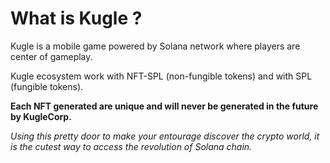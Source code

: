 # What is Kugle ?

Kugle is a mobile game powered by Solana network where players are center of gameplay.

Kugle ecosystem work with NFT-SPL (non-fungible tokens) and with SPL (fungible tokens).

**Each NFT generated are unique and will never be generated in the future by KugleCorp.**

_Using this pretty door to make your entourage discover the crypto world, it is the cutest way to access the revolution of Solana chain._
